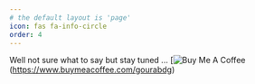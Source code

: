 ```yaml
---
# the default layout is 'page'
icon: fas fa-info-circle
order: 4
---
```


Well not sure what to say but stay tuned ...
[![Buy Me A Coffee](https://img.shields.io/badge/Buy%20Me%20A%20Coffee-green?logo=buy-me-a-coffee&style=flat-square)(https://www.buymeacoffee.com/gourabdg)